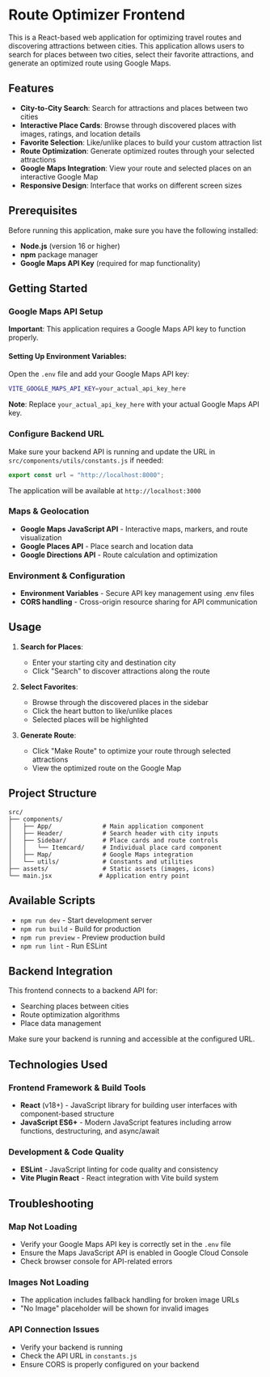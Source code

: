 # Route Optimizer Frontend

This is a React-based web application for optimizing travel routes and discovering attractions between cities. This application allows users to search for places between two cities, select their favorite attractions, and generate an optimized route using Google Maps.

## Features

- **City-to-City Search**: Search for attractions and places between two cities
- **Interactive Place Cards**: Browse through discovered places with images, ratings, and location details
- **Favorite Selection**: Like/unlike places to build your custom attraction list
- **Route Optimization**: Generate optimized routes through your selected attractions
- **Google Maps Integration**: View your route and selected places on an interactive Google Map
- **Responsive Design**: Interface that works on different screen sizes

## Prerequisites

Before running this application, make sure you have the following installed:

- **Node.js** (version 16 or higher)
- **npm** package manager
- **Google Maps API Key** (required for map functionality)

## Getting Started

### Google Maps API Setup

**Important**: This application requires a Google Maps API key to function properly.

#### Setting Up Environment Variables:

Open the `.env` file and add your Google Maps API key:

```bash
VITE_GOOGLE_MAPS_API_KEY=your_actual_api_key_here
```

**Note**: Replace `your_actual_api_key_here` with your actual Google Maps API key.

### Configure Backend URL

Make sure your backend API is running and update the URL in `src/components/utils/constants.js` if needed:

```javascript
export const url = "http://localhost:8000";
```

The application will be available at `http://localhost:3000`

### Maps & Geolocation

- **Google Maps JavaScript API** - Interactive maps, markers, and route visualization
- **Google Places API** - Place search and location data
- **Google Directions API** - Route calculation and optimization

### Environment & Configuration

- **Environment Variables** - Secure API key management using .env files
- **CORS handling** - Cross-origin resource sharing for API communication

## Usage

1. **Search for Places**:

   - Enter your starting city and destination city
   - Click "Search" to discover attractions along the route

2. **Select Favorites**:

   - Browse through the discovered places in the sidebar
   - Click the heart button to like/unlike places
   - Selected places will be highlighted

3. **Generate Route**:
   - Click "Make Route" to optimize your route through selected attractions
   - View the optimized route on the Google Map

## Project Structure

```
src/
├── components/
│   ├── App/              # Main application component
│   ├── Header/           # Search header with city inputs
│   ├── Sidebar/          # Place cards and route controls
│   │   └── Itemcard/     # Individual place card component
│   ├── Map/              # Google Maps integration
│   └── utils/            # Constants and utilities
├── assets/               # Static assets (images, icons)
└── main.jsx             # Application entry point
```

## Available Scripts

- `npm run dev` - Start development server
- `npm run build` - Build for production
- `npm run preview` - Preview production build
- `npm run lint` - Run ESLint

## Backend Integration

This frontend connects to a backend API for:

- Searching places between cities
- Route optimization algorithms
- Place data management

Make sure your backend is running and accessible at the configured URL.

## Technologies Used

### Frontend Framework & Build Tools

- **React** (v18+) - JavaScript library for building user interfaces with component-based structure
- **JavaScript ES6+** - Modern JavaScript features including arrow functions, destructuring, and async/await

### Development & Code Quality

- **ESLint** - JavaScript linting for code quality and consistency
- **Vite Plugin React** - React integration with Vite build system

## Troubleshooting

### Map Not Loading

- Verify your Google Maps API key is correctly set in the `.env` file
- Ensure the Maps JavaScript API is enabled in Google Cloud Console
- Check browser console for API-related errors

### Images Not Loading

- The application includes fallback handling for broken image URLs
- "No Image" placeholder will be shown for invalid images

### API Connection Issues

- Verify your backend is running
- Check the API URL in `constants.js`
- Ensure CORS is properly configured on your backend
